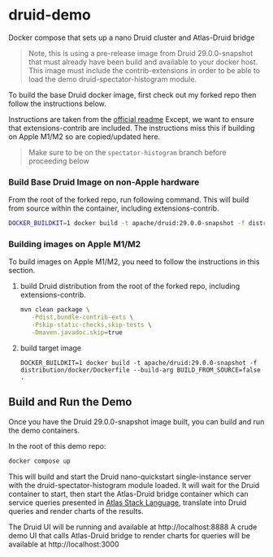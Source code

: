 # druid-demo
Docker compose that sets up a nano Druid cluster and Atlas-Druid bridge

> Note, this is using a pre-release image from Druid 29.0.0-snapshot that must already
have been build and available to your docker host. This image must include the contrib-extensions
in order to be able to load the demo druid-spectator-histogram module.

To build the base Druid docker image, first check out my forked repo then follow the instructions below.

Instructions are taken from the [official readme](https://github.com/apache/druid/blob/master/distribution/docker/README.md)
Except, we want to ensure that extensions-contrib are included. The instructions miss this if building on Apple M1/M2 so are copied/updated here.

> Make sure to be on the `spectator-histogram` branch before proceeding below

### Build Base Druid Image on non-Apple hardware

From the root of the forked repo, run following command. This will build from source within the container, including extensions-contrib.

```bash
DOCKER_BUILDKIT=1 docker build -t apache/druid:29.0.0-snapshot -f distribution/docker/Dockerfile .
```

### Building images on Apple M1/M2
To build images on Apple M1/M2, you need to follow the instructions in this section.

1. build Druid distribution from the root of the forked repo, including extensions-contrib.
   ```bash
   mvn clean package \
      -Pdist,bundle-contrib-exts \
      -Pskip-static-checks,skip-tests \
      -Dmaven.javadoc.skip=true
   ```
2. build target image
   ```
   DOCKER_BUILDKIT=1 docker build -t apache/druid:29.0.0-snapshot -f distribution/docker/Dockerfile --build-arg BUILD_FROM_SOURCE=false .
   ```

## Build and Run the Demo
Once you have the Druid 29.0.0-snapshot image built, you can build and run the demo containers.

In the root of this demo repo:

```bash
docker compose up
```

This will build and start the Druid nano-quickstart single-instance server with the druid-spectator-histogram module loaded.
It will wait for the Druid container to start, then start the Atlas-Druid bridge container which can service queries presented in [Atlas Stack Language](https://netflix.github.io/atlas-docs/asl/tutorial/), translate into Druid queries and render charts of the results.

The Druid UI will be running and available at http://localhost:8888
A crude demo UI that calls Atlas-Druid bridge to render charts for queries will be available at http://localhost:3000
